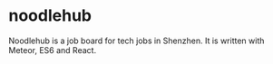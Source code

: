 # noodlehub
Noodlehub is a job board for tech jobs in Shenzhen.
It is written with Meteor, ES6 and React.

